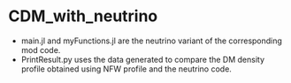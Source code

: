 # CDM_with_neutrino

* main.jl and myFunctions.jl are the neutrino variant of the corresponding mod code. 
* PrintResult.py uses the data generated to compare the DM density profile obtained using NFW profile and the neutrino code.
